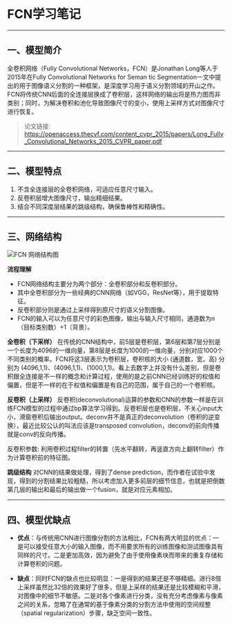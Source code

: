 # FCN学习笔记
****
## 一、模型简介
全卷积网络（Fully Convolutional Networks，FCN）是Jonathan Long等人于2015年在Fully Convolutional Networks for Seman  tic Segmentation一文中提出的用于图像语义分割的一种框架，是深度学习用于语义分割领域的开山之作。FCN将传统CNN后面的全连接层换成了卷积层，这样网络的输出将是热力图而非类别；同时，为解决卷积和池化导致图像尺寸的变小，使用上采样方式对图像尺寸进行恢复。

>论文链接: https://openaccess.thecvf.com/content_cvpr_2015/papers/Long_Fully_Convolutional_Networks_2015_CVPR_paper.pdf
****
## 二、模型特点
1. 不含全连接层的全卷积网络，可适应任意尺寸输入。
2. 反卷积层增大图像尺寸，输出精细结果。
3. 结合不同深度层结果的跳级结构，确保鲁棒性和精确性。
****
## 三、网络结构
![FCN 网络结构图](https://img-blog.csdnimg.cn/20190612105638654.jpg?x-oss-process=image/watermark,type_ZmFuZ3poZW5naGVpdGk,shadow_10,text_aHR0cHM6Ly9ibG9nLmNzZG4ubmV0L3N0dV9zaGFuZ2h1aQ==,size_16,color_FFFFFF,t_70)


**流程理解**
- FCN网络结构主要分为两个部分：全卷积部分和反卷积部分。
- 其中全卷积部分为一些经典的CNN网络（如VGG，ResNet等），用于提取特征。
- 反卷积部分则是通过上采样得到原尺寸的语义分割图像。
- FCN的输入可以为任意尺寸的彩色图像，输出与输入尺寸相同，通道数为n（目标类别数）+1（背景）。

**全卷积（下采样）**
在传统的CNN结构中，前5层是卷积层，第6层和第7层分别是一个长度为4096的一维向量，第8层是长度为1000的一维向量，分别对应1000个不同类别的概率。FCN将这3层表示为卷积层，卷积核的大小 (通道数，宽，高) 分别为 (4096,1,1)、(4096,1,1)、(1000,1,1)。看上去数字上并没有什么差别，但是卷积跟全连接是不一样的概念和计算过程，使用的是之前CNN已经训练好的权值和偏置，但是不一样的在于权值和偏置是有自己的范围，属于自己的一个卷积核。

**反卷积（上采样）**
反卷积(deconvolutional)运算的参数和CNN的参数一样是在训练FCN模型的过程中通过bp算法学习得到。反卷积层也是卷积层，不关心input大小，滑窗卷积后输出output。deconv并不是真正的deconvolution（卷积的逆变换），最近比较公认的叫法应该是transposed convolution，deconv的前向传播就是conv的反向传播。

反卷积参数: 利用卷积过程filter的转置（先水平翻转，再竖直方向上翻转filter）作为计算卷积前的特征图。

**跳级结构**
对CNN的结果做处理，得到了dense prediction，而作者在试验中发现，得到的分割结果比较粗糙，所以考虑加入更多前层的细节信息，也就是把倒数第几层的输出和最后的输出做一个fusion，就是对应元素相加。

****
## 四、模型优缺点
- **优点**：与传统用CNN进行图像分割的方法相比，FCN有两大明显的优点：一是可以接受任意大小的输入图像，而不用要求所有的训练图像和测试图像具有同样的尺寸。二是更加高效，因为避免了由于使用像素块而带来的重复存储和计算卷积的问题。


- **缺点**：同时FCN的缺点也比较明显：一是得到的结果还是不够精细。进行8倍上采样虽然比32倍的效果好了很多，但是上采样的结果还是比较模糊和平滑，对图像中的细节不敏感。二是对各个像素进行分类，没有充分考虑像素与像素之间的关系，忽略了在通常的基于像素分类的分割方法中使用的空间规整（spatial regularization）步骤，缺乏空间一致性。


